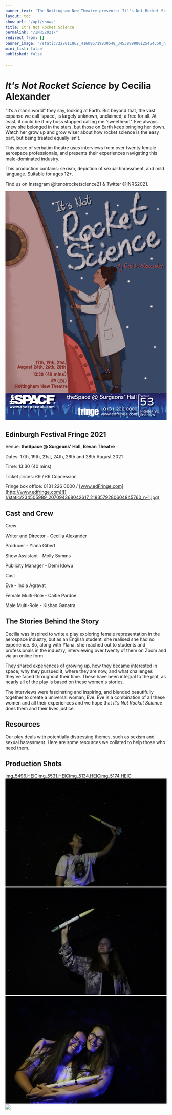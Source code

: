 ```yaml
---
banner_text: 'The Nottingham New Theatre presents: It''s Not Rocket Science'
layout: toc
show_url: "/api/shows"
title: It's Not Rocket Science
permalink: "/INRS2021/"
redirect_from: []
banner_image: "/static/228011862_416096719830548_3453889080125454550_n.png"
mini_list: false
published: false

---
```

# _It's Not Rocket Science_ by Cecilia Alexander

“It’s a man’s world” they say, looking at Earth. But beyond that, the vast expanse we call ‘space’, is largely unknown, unclaimed; a free for all. At least, it could be if my boss stopped calling me ‘sweetheart’. Eve always knew she belonged in the stars, but those on Earth keep bringing her down. Watch her grow up and grow wiser about how rocket science is the easy part, but being treated equally isn’t.

This piece of verbatim theatre uses interviews from over twenty female aerospace professionals, and presents their experiences navigating this male-dominated industry.

This production contains: sexism, depiction of sexual harassment, and mild language. Suitable for ages 12+.

Find us on Instagram @itsnotrocketscience21 & Twitter @INRS2021.

![](/static/inrsthespacebanner12-1.png)

## Edinburgh Festival Fringe 2021

Venue: **theSpace @ Surgeons’ Hall, Bevan Theatre**

Dates: 17th, 19th, 21st, 24th, 26th and 28th August 2021

Time: 13:30 (40 mins)

Ticket prices: £9 / £6 Concession

Fringe box office: 0131 226 0000 / [www.edFringe.com](http://www.edfringe.com)![](/static/234505989_207094368042617_2183579280604845760_n-1.jpg)

## Cast and Crew

Crew

Writer and Director - Cecilia Alexander

Producer - Ylana Gibert

Show Assistant - Molly Symms

Publicity Manager - Demi Idowu

Cast

Eve - India Agravat

Female Multi-Role - Caitie Pardoe

Male Multi-Role - Kishan Ganatra

## The Stories Behind the Story

Cecilia was inspired to write a play exploring female representation in the aerospace industry, but as an English student, she realised she had no experience. So, along with Ylana, she reached out to students and professionals in the industry, interviewing over twenty of them on Zoom and via an online form.

They shared experiences of growing up, how they became interested in space, why they pursued it, where they are now, and what challenges they've faced throughout their time. These have been integral to the plot, as nearly all of the play is based on these women's stories.

The interviews were fascinating and inspiring, and blended beautifully together to create a universal woman, Eve. Eve is a combination of all these women and all their experiences and we hope that _It's Not Rocket Science_ does them and their lives justice.

## Resources

Our play deals with potentially distressing themes, such as sexism and sexual harassment. Here are some resources we collated to help those who need them.

## Production Shots

[img_5496.HEIC](/static/img_5496.HEIC "img_5496.HEIC")[img_5531.HEIC](/static/img_5531.HEIC "img_5531.HEIC")[img_5134.HEIC](/static/img_5134.HEIC "img_5134.HEIC")[img_5174.HEIC](/static/img_5174.HEIC "img_5174.HEIC")![](/static/img_8574.JPG)![](/static/img_8587.JPG)![](/static/img_8680.JPG)![](/static/img_8700.JPG)